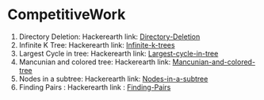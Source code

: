 # CompetitiveWork
1. Directory Deletion: Hackerearth link: [Directory-Deletion](https://www.hackerearth.com/practice/data-structures/trees/binary-and-nary-trees/practice-problems/algorithm/directory-deletion-71e793b8/)
2. Infinite K Tree: Hackerearth link: [Infinite-k-trees](https://www.hackerearth.com/practice/data-structures/trees/binary-and-nary-trees/practice-problems/algorithm/infinite-k-tree-e6841f51/)
3. Largest Cycle in tree: Hackerearth link: [Largest-cycle-in-tree](https://www.hackerearth.com/practice/data-structures/trees/binary-and-nary-trees/practice-problems/approximate/largest-cycle-in-a-tree-9113b3ab/)
4. Mancunian and colored tree: Hackerearth link: [Mancunian-and-colored-tree](https://www.hackerearth.com/practice/data-structures/trees/binary-and-nary-trees/practice-problems/algorithm/mancunian-and-colored-tree/)
5. Nodes in a subtree: Hackerearth link: [Nodes-in-a-subtree](https://www.hackerearth.com/practice/data-structures/trees/binary-and-nary-trees/practice-problems/algorithm/magical-tree-1-e7f8cabd/)
6. Finding Pairs : Hackerearth link : [Finding-Pairs](https://www.hackerearth.com/practice/algorithms/sorting/counting-sort/practice-problems/algorithm/finding-pairs-4/)
